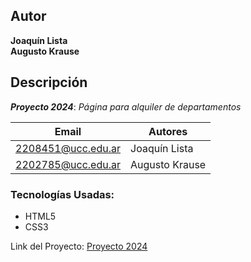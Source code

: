 ## Autor

**Joaquín Lista**  
**Augusto Krause**

## Descripción

**_Proyecto 2024_**: _Página para alquiler de departamentos_

| Email              | Autores        |
| ------------------ | -------------- |
| 2208451@ucc.edu.ar | Joaquín Lista  |
| 2202785@ucc.edu.ar | Augusto Krause |

### Tecnologías Usadas:

- HTML5
- CSS3

Link del Proyecto: [Proyecto 2024](https://ucc-labcompu2.github.io/proyecto2024-krause-lista/index.html)
